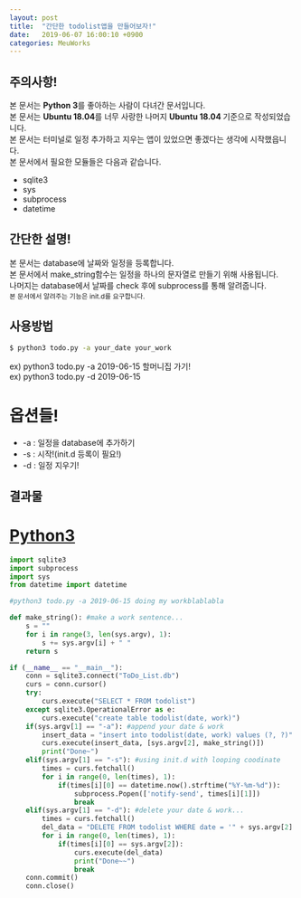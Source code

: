```yaml
---
layout: post
title:  "간단한 todolist앱을 만들어보자!"
date:   2019-06-07 16:00:10 +0900
categories: MeuWorks
---
```


## 주의사항!
본 문서는 <b>Python 3</b>를 좋아하는 사람이 다녀간 문서입니다.  
본 문서는 <b>Ubuntu 18.04</b>를 너무 사랑한 나머지 <b>Ubuntu 18.04 </b>기준으로 작성되었습니다.  
본 문서는 터미널로 일정 추가하고 지우는 앱이 있었으면 좋겠다는 생각에 시작했읍니다.  
본 문서에서 필요한 모듈들은 다음과 같습니다.  
* sqlite3
* sys
* subprocess
* datetime
  

## 간단한 설명!
본 문서는 database에 날짜와 일정을 등록합니다.  
본 문서에서 make_string함수는 일정을 하나의 문자열로 만들기 위해 사용됩니다.  
나머지는 database에서 날짜를 check 후에 subprocess를 통해 알려줍니다.  
<sub>본 문서에서 알려주는 기능은 init.d를 요구합니다.</sub>  

## 사용방법
```bash
$ python3 todo.py -a your_date your_work
```
ex) python3 todo.py -a 2019-06-15 할머니집 가기!  
ex) python3 todo.py -d 2019-06-15  

# 옵션들!
* -a : 일정을 database에 추가하기
* -s : 시작!(init.d 등록이 필요!)
* -d : 일정 지우기!
  

## 결과물
# <a href="https://bitbucket.org/hong9802/todo_list_cmd/src/master/todo.py">Python3</a>
```py
import sqlite3
import subprocess
import sys
from datetime import datetime

#python3 todo.py -a 2019-06-15 doing my workblablabla

def make_string(): #make a work sentence...
    s = ""
    for i in range(3, len(sys.argv), 1):
        s += sys.argv[i] + " "
    return s

if (__name__ == "__main__"):
    conn = sqlite3.connect("ToDo_List.db")
    curs = conn.cursor()
    try:
        curs.execute("SELECT * FROM todolist")
    except sqlite3.OperationalError as e:
        curs.execute("create table todolist(date, work)")
    if(sys.argv[1] == "-a"): #append your date & work
        insert_data = "insert into todolist(date, work) values (?, ?)"
        curs.execute(insert_data, [sys.argv[2], make_string()])
        print("Done~")
    elif(sys.argv[1] == "-s"): #using init.d with looping coodinate
        times = curs.fetchall()
        for i in range(0, len(times), 1):
            if(times[i][0] == datetime.now().strftime("%Y-%m-%d")):
                subprocess.Popen(['notify-send', times[i][1]])
                break
    elif(sys.argv[1] == "-d"): #delete your date & work...
        times = curs.fetchall()
        del_data = "DELETE FROM todolist WHERE date = '" + sys.argv[2] + "'"
        for i in range(0, len(times), 1):
            if(times[i][0] == sys.argv[2]):
                curs.execute(del_data)
                print("Done~~")
                break
    conn.commit()
    conn.close()
```
